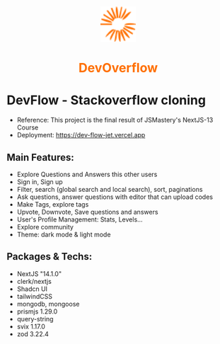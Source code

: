 <p align="center">
  <a href="https://dev-flow-jet.vercel.app/">
    <img src="/public/assets/images/site-logo.svg" width="80" height="80" alt="DevFlow" />
  </a>
</p>

<h1 align="center">
  <a href="https://dev-flow-jet.vercel.app/" style="text-decoration: none; color: rgb(255,112,0)">
    Dev<span>Overflow</span>
  </a>
</h1>

# DevFlow - Stackoverflow cloning

- Reference: This project is the final result of JSMastery's NextJS-13 Course
- Deployment: https://dev-flow-jet.vercel.app

## Main Features:

- Explore Questions and Answers this other users
- Sign in, Sign up
- Filter, search (global search and local search), sort, paginations
- Ask questions, answer questions with editor that can upload codes
- Make Tags, explore tags
- Upvote, Downvote, Save questions and answers
- User's Profile Management: Stats, Levels...
- Explore community
- Theme: dark mode & light mode

## Packages & Techs:

- NextJS "14.1.0"
- clerk/nextjs
- Shadcn UI
- tailwindCSS
- mongodb, mongoose
- prismjs 1.29.0
- query-string
- svix 1.17.0
- zod 3.22.4
